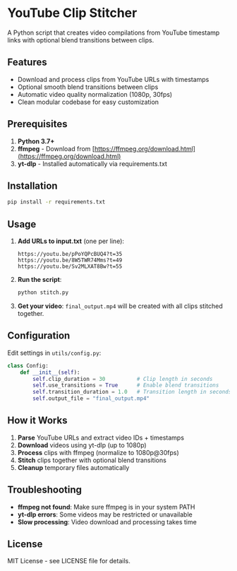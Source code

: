 # YouTube Clip Stitcher

A Python script that creates video compilations from YouTube timestamp links with optional blend transitions between clips.

## Features

- Download and process clips from YouTube URLs with timestamps
- Optional smooth blend transitions between clips
- Automatic video quality normalization (1080p, 30fps)
- Clean modular codebase for easy customization

## Prerequisites

1. **Python 3.7+**
2. **ffmpeg** - Download from [https://ffmpeg.org/download.html](https://ffmpeg.org/download.html)
3. **yt-dlp** - Installed automatically via requirements.txt

## Installation

```bash
pip install -r requirements.txt
```

## Usage

1. **Add URLs to input.txt** (one per line):
   ```
   https://youtu.be/pPoYQPcBUQ4?t=35
   https://youtu.be/8W5TWR74Mms?t=49
   https://youtu.be/Sv2MLXAT8Bw?t=55
   ```

2. **Run the script**:
   ```bash
   python stitch.py
   ```

3. **Get your video**: `final_output.mp4` will be created with all clips stitched together.

## Configuration

Edit settings in `utils/config.py`:

```python
class Config:
    def __init__(self):
        self.clip_duration = 30          # Clip length in seconds
        self.use_transitions = True      # Enable blend transitions
        self.transition_duration = 1.0   # Transition length in seconds
        self.output_file = "final_output.mp4"
```

## How it Works

1. **Parse** YouTube URLs and extract video IDs + timestamps
2. **Download** videos using yt-dlp (up to 1080p)
3. **Process** clips with ffmpeg (normalize to 1080p@30fps)
4. **Stitch** clips together with optional blend transitions
5. **Cleanup** temporary files automatically


## Troubleshooting

- **ffmpeg not found**: Make sure ffmpeg is in your system PATH
- **yt-dlp errors**: Some videos may be restricted or unavailable
- **Slow processing**: Video download and processing takes time

## License

MIT License - see LICENSE file for details.
